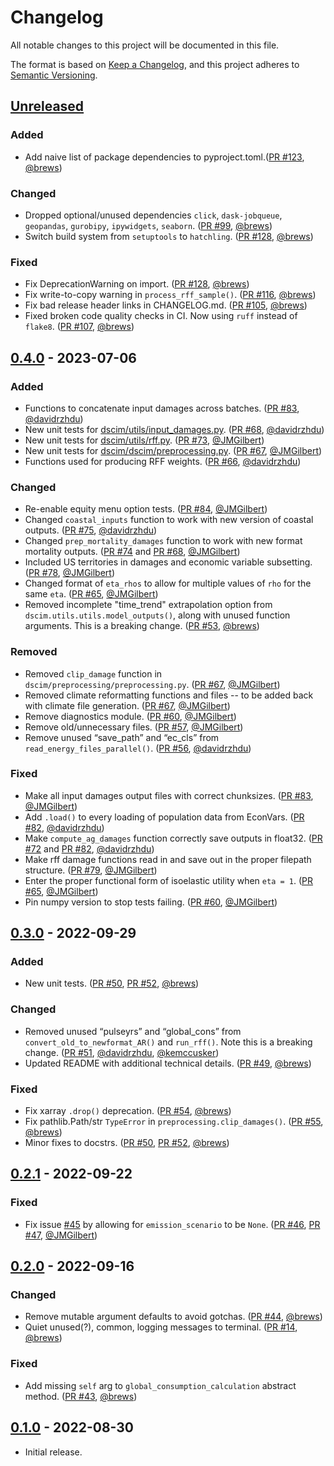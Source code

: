 # Changelog
All notable changes to this project will be documented in this file.

The format is based on [Keep a Changelog](https://keepachangelog.com/en/1.1.0/),
and this project adheres to [Semantic Versioning](https://semver.org/spec/v2.0.0.html).

## [Unreleased]

### Added
- Add naive list of package dependencies to pyproject.toml.([PR #123](https://github.com/ClimateImpactLab/dscim/pull/123), [@brews](https://github.com/brews))

### Changed

- Dropped optional/unused dependencies `click`, `dask-jobqueue`, `geopandas`, `gurobipy`, `ipywidgets`, `seaborn`. ([PR #99](https://github.com/ClimateImpactLab/dscim/pull/99), [@brews](https://github.com/brews))
- Switch build system from `setuptools` to `hatchling`. ([PR #128](https://github.com/ClimateImpactLab/dscim/pull/128), [@brews](https://github.com/brews))

### Fixed

- Fix DeprecationWarning on import. ([PR #128](https://github.com/ClimateImpactLab/dscim/pull/128), [@brews](https://github.com/brews))
- Fix write-to-copy warning in `process_rff_sample()`. ([PR #116](https://github.com/ClimateImpactLab/dscim/pull/116), [@brews](https://github.com/brews))
- Fix bad release header links in CHANGELOG.md. ([PR #105](https://github.com/ClimateImpactLab/dscim/pull/105), [@brews](https://github.com/brews))
- Fixed broken code quality checks in CI. Now using `ruff` instead of `flake8`. ([PR #107](https://github.com/ClimateImpactLab/dscim/pull/107), [@brews](https://github.com/brews))

## [0.4.0] - 2023-07-06

### Added

- Functions to concatenate input damages across batches. ([PR #83](https://github.com/ClimateImpactLab/dscim/pull/83), [@davidrzhdu](https://github.com/davidrzhdu))
- New unit tests for [dscim/utils/input_damages.py](https://github.com/ClimateImpactLab/dscim/blob/main/src/dscim/preprocessing/input_damages.py). ([PR #68](https://github.com/ClimateImpactLab/dscim/pull/68), [@davidrzhdu](https://github.com/davidrzhdu))
- New unit tests for [dscim/utils/rff.py](https://github.com/ClimateImpactLab/dscim/blob/main/src/dscim/utils/rff.py). ([PR #73](https://github.com/ClimateImpactLab/dscim/pull/73), [@JMGilbert](https://github.com/JMGilbert))
- New unit tests for [dscim/dscim/preprocessing.py](https://github.com/ClimateImpactLab/dscim/blob/main/src/dscim/preprocessing/preprocessing.py). ([PR #67](https://github.com/ClimateImpactLab/dscim/pull/67), [@JMGilbert](https://github.com/JMGilbert))
- Functions used for producing RFF weights. ([PR #66](https://github.com/ClimateImpactLab/dscim/pull/66), [@davidrzhdu](https://github.com/davidrzhdu))

### Changed

- Re-enable equity menu option tests. ([PR #84](https://github.com/ClimateImpactLab/dscim/pull/84), [@JMGilbert](https://github.com/JMGilbert))
- Changed `coastal_inputs` function to work with new version of coastal outputs. ([PR #75](https://github.com/ClimateImpactLab/dscim/pull/75), [@davidrzhdu](https://github.com/davidrzhdu))
- Changed `prep_mortality_damages` function to work with new format mortality outputs. ([PR #74](https://github.com/ClimateImpactLab/dscim/pull/74) and [PR #68](https://github.com/ClimateImpactLab/dscim/pull/68), [@JMGilbert](https://github.com/JMGilbert))
- Included US territories in damages and economic variable subsetting. ([PR #78](https://github.com/ClimateImpactLab/dscim/pull/78), [@JMGilbert](https://github.com/JMGilbert))
- Changed format of `eta_rhos` to allow for multiple values of `rho` for the same `eta`. ([PR #65](https://github.com/ClimateImpactLab/dscim/pull/65), [@JMGilbert](https://github.com/JMGilbert))
- Removed incomplete "time_trend" extrapolation option from `dscim.utils.utils.model_outputs()`, along with unused function arguments. This is a breaking change. ([PR #53](https://github.com/ClimateImpactLab/dscim/pull/53), [@brews](https://github.com/brews))

### Removed

- Removed `clip_damage` function in `dscim/preprocessing/preprocessing.py`. ([PR #67](https://github.com/ClimateImpactLab/dscim/pull/67), [@JMGilbert](https://github.com/JMGilbert))
- Removed climate reformatting functions and files -- to be added back with climate file generation. ([PR #67](https://github.com/ClimateImpactLab/dscim/pull/67), [@JMGilbert](https://github.com/JMGilbert))
- Remove diagnostics module. ([PR #60](https://github.com/ClimateImpactLab/dscim/pull/60), [@JMGilbert](https://github.com/JMGilbert))
- Remove old/unnecessary files. ([PR #57](https://github.com/ClimateImpactLab/dscim/pull/57), [@JMGilbert](https://github.com/JMGilbert))
- Remove unused “save_path” and “ec_cls” from `read_energy_files_parallel()`. ([PR #56](https://github.com/ClimateImpactLab/dscim/pull/56), [@davidrzhdu](https://github.com/davidrzhdu))

### Fixed

- Make all input damages output files with correct chunksizes. ([PR #83](https://github.com/ClimateImpactLab/dscim/pull/83), [@JMGilbert](https://github.com/JMGilbert))
- Add `.load()` to every loading of population data from EconVars. ([PR #82](https://github.com/ClimateImpactLab/dscim/pull/82), [@davidrzhdu](https://github.com/davidrzhdu))
- Make `compute_ag_damages` function correctly save outputs in float32. ([PR #72](https://github.com/ClimateImpactLab/dscim/pull/72) and [PR #82](https://github.com/ClimateImpactLab/dscim/pull/82), [@davidrzhdu](https://github.com/davidrzhdu))
- Make rff damage functions read in and save out in the proper filepath structure. ([PR #79](https://github.com/ClimateImpactLab/dscim/pull/79), [@JMGilbert](https://github.com/JMGilbert))
- Enter the proper functional form of isoelastic utility when `eta = 1`. ([PR #65](https://github.com/ClimateImpactLab/dscim/pull/65), [@JMGilbert](https://github.com/JMGilbert))
- Pin numpy version to stop tests failing. ([PR #60](https://github.com/ClimateImpactLab/dscim/pull/60), [@JMGilbert](https://github.com/JMGilbert))


## [0.3.0] - 2022-09-29

### Added

- New unit tests. ([PR #50](https://github.com/ClimateImpactLab/dscim/pull/50), [PR #52](https://github.com/ClimateImpactLab/dscim/pull/52), [@brews](https://github.com/brews))

### Changed

- Removed unused “pulseyrs” and “global_cons” from `convert_old_to_newformat_AR()` and `run_rff()`. Note this is a breaking change. ([PR #51](https://github.com/ClimateImpactLab/dscim/pull/51), [@davidrzhdu](https://github.com/davidrzhdu), [@kemccusker](https://github.com/kemccusker))
- Updated README with additional technical details. ([PR #49](https://github.com/ClimateImpactLab/dscim/pull/49), [@brews](https://github.com/brews))

### Fixed

- Fix xarray `.drop()` deprecation. ([PR #54](https://github.com/ClimateImpactLab/dscim/pull/54), [@brews](https://github.com/brews))
- Fix pathlib.Path/str `TypeError` in `preprocessing.clip_damages()`. ([PR #55](https://github.com/ClimateImpactLab/dscim/pull/55), [@brews](https://github.com/brews))
- Minor fixes to docstrs. ([PR #50](https://github.com/ClimateImpactLab/dscim/pull/50), [PR #52](https://github.com/ClimateImpactLab/dscim/pull/52), [@brews](https://github.com/brews))


## [0.2.1] - 2022-09-22

### Fixed

- Fix issue [#45](https://github.com/ClimateImpactLab/dscim/issues/45) by allowing for `emission_scenario` to be `None`. ([PR #46](https://github.com/ClimateImpactLab/dscim/pull/46), [PR #47](https://github.com/ClimateImpactLab/dscim/pull/47), [@JMGilbert](https://github.com/JMGilbert))

## [0.2.0] - 2022-09-16

### Changed

- Remove mutable argument defaults to avoid gotchas. ([PR #44](https://github.com/ClimateImpactLab/dscim/pull/44), [@brews](https://github.com/brews))
- Quiet unused(?), common, logging messages to terminal. ([PR #14](https://github.com/ClimateImpactLab/dscim/pull/14), [@brews](https://github.com/brews))

### Fixed

- Add missing `self` arg to `global_consumption_calculation` abstract method. ([PR #43](https://github.com/ClimateImpactLab/dscim/pull/43), [@brews](https://github.com/brews))

## [0.1.0] - 2022-08-30

- Initial release.

[unreleased]: https://github.com/climateimpactlab/dscim/compare/v0.4.0...HEAD
[0.4.0]: https://github.com/climateimpactlab/dscim/compare/v0.3.0...v0.4.0
[0.3.0]: https://github.com/climateimpactlab/dscim/compare/v0.2.1...v0.3.0
[0.2.1]: https://github.com/climateimpactlab/dscim/compare/v0.2.0...v0.2.1
[0.2.0]: https://github.com/climateimpactlab/dscim/compare/v0.1.0...v0.2.0
[0.1.0]: https://github.com/climateimpactlab/dscim/releases/tag/v0.1.0
